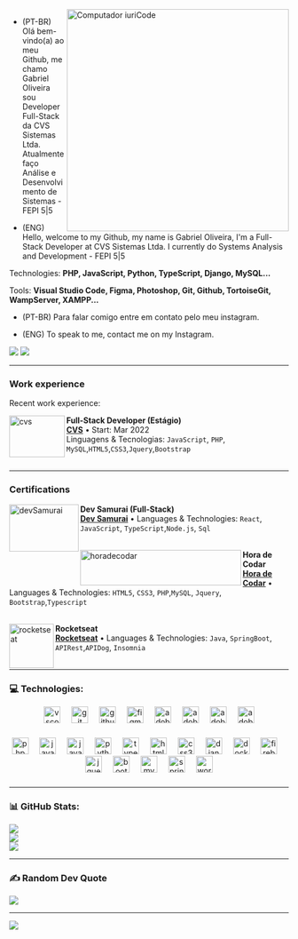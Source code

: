 <img src="https://raw.githubusercontent.com/MicaelliMedeiros/micaellimedeiros/master/image/computer-illustration.png" min-width="400px" max-width="400px" width="400px" align="right" alt="Computador iuriCode">

<p align="left"> 

  - (PT-BR)
Olá bem-vindo(a) ao meu Github, me chamo Gabriel Oliveira sou Developer Full-Stack da CVS Sistemas Ltda.
Atualmente faço Análise e Desenvolvimento de Sistemas - FEPI 5|5

  - (ENG)
Hello, welcome to my Github, my name is Gabriel Oliveira, I'm a Full-Stack Developer at CVS Sistemas Ltda.
I currently do Systems Analysis and Development - FEPI 5|5
</p>

<p align="left">
  Technologies: <strong>PHP, JavaScript, Python, TypeScript, Django, MySQL...</strong>
</p>

<p align="left">
  Tools: <strong>Visual Studio Code, Figma, Photoshop, Git, Github, TortoiseGit, WampServer, XAMPP...</strong>
</p>

<p align="left">

  - (PT-BR) Para falar comigo entre em contato pelo meu instagram.

  - (ENG) To speak to me, contact me on my Instagram.
</p>

<p align="left">
  <a href="https://www.linkedin.com/in/gabriel-oliveira-106906219/" alt="Linkedin">
  <img src="https://img.shields.io/badge/-Linkedin-0e76a8?style=flat-square&logo=Linkedin&logoColor=white&link=https://www.linkedin.com/in/gabrieloli-/" /></a>

  <a href="https://www.instagram.com/gabrieloli._/" alt="Instagram">
  <img src="https://img.shields.io/badge/-Instagram-DF0174?style=flat-square&labelColor=DF0174&logo=instagram&logoColor=white&link=https://www.instagram.com/gabrielnas._/"/></a>
</p>  

<hr>

### Work experience
Recent work experience:

[<img align="left" height="75px" width="100px" alt="cvs" src="https://www.mentorar.com.br/wp-content/uploads/2016/07/logo_cliente2.png"/>](https://cvssistemas.com.br/)

**Full-Stack Developer (Estágio)** \
[**CVS**](https://cvssistemas.com.br/) • Start: Mar 2022 \
Linguagens & Tecnologias: `JavaScript`, `PHP`, `MySQL`,`HTML5`,`CSS3`,`Jquery`,`Bootstrap`\
<br/>

<hr>

### Certifications

[<img align="left" height="85px" width="125px" alt="devSamurai" src="https://class.devsamurai.com.br/assets/logo-ef6ee22864637a2fe661fd192e85c66c9dba6229e0dc6bf238882155fad5c168.svg"/>](https://class.devsamurai.com.br/)

**Dev Samurai (Full-Stack)** \
[**Dev Samurai**](https://class.devsamurai.com.br/) •
Languages ​​& Technologies: `React`, `JavaScript`, `TypeScript`,`Node.js`, `Sql`\
<br/>

[<img align="left" height="64px" width="290px" alt="horadecodar" src="https://horadecodar.com.br/wp-content/uploads/2022/11/cropped-logo.webp"/>](https://horadecodar.com.br/)

**Hora de Codar** \
[**Hora de Codar**](https://horadecodar.com.br/) • 
Languages ​​& Technologies: `HTML5`, `CSS3`, `PHP`,`MySQL`, `Jquery`, `Bootstrap`,`Typescript`\
<br/>

[<img align="left" height="80px" width="80px" alt="rocketseat" src="https://yt3.googleusercontent.com/ytc/APkrFKZrGqrhoi-8bgGjHGvB9LPlACOM7v_LS1SwaoIQyA=s900-c-k-c0x00ffffff-no-rj"/>](https://www.rocketseat.com.br/)

**Rocketseat** \
[**Rocketseat**](https://www.rocketseat.com.br/) • 
Languages ​​& Technologies: `Java`, `SpringBoot`, `APIRest`,`APIDog`, `Insomnia`\
<br/>

<hr>

### 💻 Technologies:

<div align="center">
  <img src="https://skillicons.dev/icons?i=vscode" height="30" alt="vscode logo"  />
  <img width="12" />
  <img src="https://skillicons.dev/icons?i=git" height="30" alt="git logo"  />
  <img width="12" />
  <img src="https://skillicons.dev/icons?i=github" height="30" alt="github logo"  />
  <img width="12" />
  <img src="https://skillicons.dev/icons?i=figma" height="30" alt="figma logo"  />
  <img width="12" />
  <img src="https://skillicons.dev/icons?i=ae" height="30" alt="adobeaftereffects logo"  />
  <img width="12" />
  <img src="https://skillicons.dev/icons?i=ps" height="30" alt="adobephotoshop logo"  />
  <img width="12" />
  <img src="https://skillicons.dev/icons?i=ai" height="30" alt="adobeillustrator logo"  />
  <img width="12" />
  <img src="https://skillicons.dev/icons?i=pr" height="30" alt="adobepremierepro logo"  />
</div>

###

<div align="center">
  <img src="https://skillicons.dev/icons?i=php" height="30" alt="php logo"  />
  <img width="12" />
  <img src="https://skillicons.dev/icons?i=js" height="30" alt="javascript logo"  />
  <img width="12" />
  <img src="https://skillicons.dev/icons?i=java" height="30" alt="java logo"  />
  <img width="12" />
  <img src="https://skillicons.dev/icons?i=py" height="30" alt="python logo"  />
  <img width="12" />
  <img src="https://skillicons.dev/icons?i=ts" height="30" alt="typescript logo"  />
  <img width="12" />
  <img src="https://skillicons.dev/icons?i=html" height="30" alt="html5 logo"  />
  <img width="12" />
  <img src="https://skillicons.dev/icons?i=css" height="30" alt="css3 logo"  />
  <img width="12" />
  <img src="https://skillicons.dev/icons?i=django" height="30" alt="django logo"  />
  <img width="12" />
  <img src="https://skillicons.dev/icons?i=docker" height="30" alt="docker logo"  />
  <img width="12" />
  <img src="https://skillicons.dev/icons?i=firebase" height="30" alt="firebase logo"  />
  <img width="12" />
  <img src="https://skillicons.dev/icons?i=jquery" height="30" alt="jquery logo"  />
  <img width="12" />
  <img src="https://skillicons.dev/icons?i=bootstrap" height="30" alt="bootstrap logo"  />
  <img width="12" />
  <img src="https://skillicons.dev/icons?i=mysql" height="30" alt="mysql logo"  />
  <img width="12" />
  <img src="https://skillicons.dev/icons?i=spring" height="30" alt="spring logo"  />
  <img width="12" />
  <img src="https://skillicons.dev/icons?i=wordpress" height="30" alt="wordpress logo"  />
</div>

###

<hr>

### 📊 GitHub Stats:
![](https://github-readme-stats.vercel.app/api?username=aieff&theme=dark&hide_border=false&include_all_commits=true&count_private=true)<br/>
![](https://github-readme-streak-stats.herokuapp.com/?user=aieff&theme=dark&hide_border=false)<br/>
![](https://github-readme-stats.vercel.app/api/top-langs/?username=aieff&theme=dark&hide_border=false&include_all_commits=true&count_private=true&layout=compact)

<hr>

### ✍️ Random Dev Quote
![](https://quotes-github-readme.vercel.app/api?type=horizontal&theme=radical)

---
[![](https://visitcount.itsvg.in/api?id=aieff&icon=0&color=0)](https://visitcount.itsvg.in)

